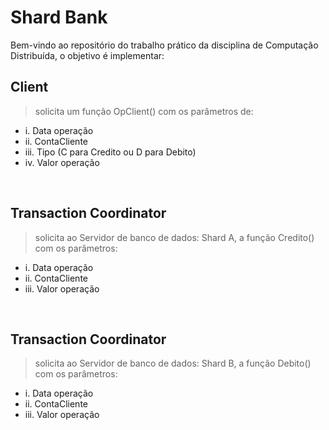 # Shard Bank

Bem-vindo ao repositório do trabalho prático da disciplina de Computação Distribuída, o objetivo é implementar:

## Client 
> solicita um função OpClient() com os parâmetros de:
- i. Data operação
- ii. ContaCliente 
- iii. Tipo (C para Credito ou D para Debito)
- iv. Valor operação

<br>

## Transaction Coordinator 
> solicita ao Servidor de banco de dados: Shard A, a função Credito() com os parâmetros:
- i. Data operação
- ii. ContaCliente
- iii. Valor operação

<br>

## Transaction Coordinator
> solicita ao Servidor de banco de dados: Shard B, a função Debito() com os parâmetros:
- i. Data operação
- ii. ContaCliente
- iii. Valor operação